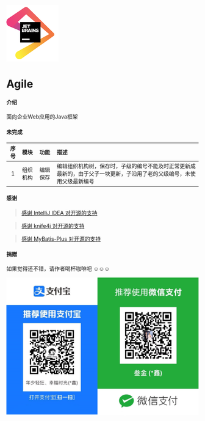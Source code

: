 ![IDEA](src/main/resources/templates/static/common/images/jetbrains.png)

# Agile

#### 介绍

面向企业Web应用的Java框架

#### 未完成

| 序号 | 模块 | 功能 | 描述 |
| :---: | :--- | :--- | :--- |
| 1 | 组织机构 | 编辑保存 | 编辑组织机构树，保存时，子级的编号不能及时正常更新成最新的，由于父子一块更新，子沿用了老的父级编号，未使用父级最新编号 |

#### 感谢

> [感谢 IntelliJ IDEA 对开源的支持](https://www.jetbrains.com/?from=agile)

> [感谢 knife4j 对开源的支持](https://doc.xiaominfo.com/)

> [感谢 MyBatis-Plus 对开源的支持](https://baomidou.com/)

#### 捐赠

如果觉得还不错，请作者喝杯咖啡吧 ☺☺☺

![收钱码](src/main/resources/templates/static/common/images/收钱码.jpg)
